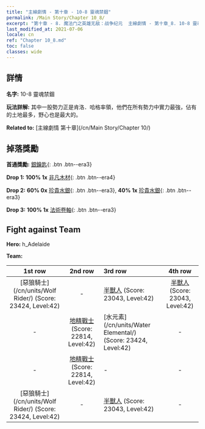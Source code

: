```yaml
---
title: "主線劇情 - 第十章 - 10-8 靈魂禁錮"
permalink: /Main Story/Chapter 10_8/
excerpt: "第十章 - 8. 魔法门之英雄无敌：战争纪元  主線劇情 - 第十章_8. 10-8 靈魂禁錮"
last_modified_at: 2021-07-06
locale: cn
ref: "Chapter 10_8.md"
toc: false
classes: wide
---
```


## 詳情

 **名字:** 10-8 靈魂禁錮

 **玩法詳解:** 其中一股勢力正是肯洛．哈格率領，他們在所有勢力中實力最強，佔有的土地最多，野心也是最大的。

 **Related to:** [主線劇情 第十章](/cn/Main Story/Chapter 10/)

## 掉落獎勵

 **首通獎勵:** [銀鑰匙](/cn/Items/con_693/){: .btn .btn--era3}

 **Drop 1:** **100% 1x** [非凡木材](/cn/Items/mat_34/){: .btn .btn--era4}

 **Drop 2:** **60% 0x** [珍貴水銀](/cn/Items/mat_28/){: .btn .btn--era3}, **40% 1x** [珍貴水銀](/cn/Items/mat_28/){: .btn .btn--era3}

 **Drop 3:** **100% 1x** [法術卷軸](/cn/Items/con_694/){: .btn .btn--era3}


## Fight against Team
 **Hero:** h_Adelaide

 **Team:**


  | 1st row | 2nd row | 3rd row | 4th row |
  |:----:|:----:|:----|:----:|
  | [惡狼騎士](/cn/units/Wolf Rider/) (Score: 23424, Level:42)  | - | [半獸人](/cn/units/Orc/) (Score: 23043, Level:42)  | [半獸人](/cn/units/Orc/) (Score: 23043, Level:42)  |
  | - | [地精戰士](/cn/units/Goblin/) (Score: 22814, Level:42)  | [水元素](/cn/units/Water Elemental/) (Score: 23424, Level:42)  | - |
  | - | [地精戰士](/cn/units/Goblin/) (Score: 22814, Level:42)  | - | - |
  | [惡狼騎士](/cn/units/Wolf Rider/) (Score: 23424, Level:42)  | - | [半獸人](/cn/units/Orc/) (Score: 23043, Level:42)  | - |


